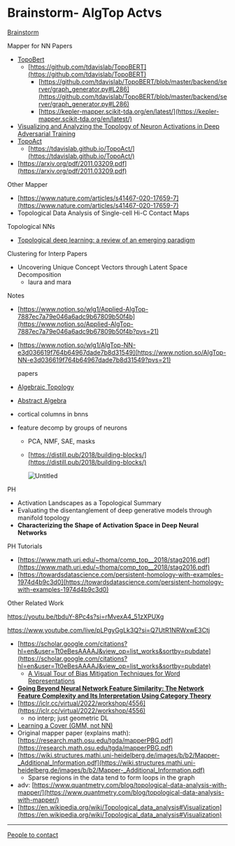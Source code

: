 # Brainstorm- AlgTop Actvs

[Brainstorm](Brainstorm-%20AlgTop%20Actvs%20f2894d4bd51247a88c0de5251754dc31/Brainstorm%2053e87325d0ab4c3ebc13c54c4682695b.md)

Mapper for NN Papers

- [TopoBert](https://hodad.bioen.utah.edu/~beiwang/publications/TopoBERT_BeiWang_2023.pdf)
    - [https://github.com/tdavislab/TopoBERT](https://github.com/tdavislab/TopoBERT)
        - [https://github.com/tdavislab/TopoBERT/blob/master/backend/server/graph_generator.py#L286](https://github.com/tdavislab/TopoBERT/blob/master/backend/server/graph_generator.py#L286)
        - [https://kepler-mapper.scikit-tda.org/en/latest/](https://kepler-mapper.scikit-tda.org/en/latest/)
- [Visualizing and Analyzing the Topology of Neuron Activations in Deep Adversarial Training](https://openreview.net/pdf?id=Q692Q3dPMe)
- [TopoAct](https://www.sci.utah.edu/~beiwang/publications/TopoAct_BeiWang_2021.pdf)
    - [https://tdavislab.github.io/TopoAct/](https://tdavislab.github.io/TopoAct/)
- [https://arxiv.org/pdf/2011.03209.pdf](https://arxiv.org/pdf/2011.03209.pdf)

Other Mapper

- [https://www.nature.com/articles/s41467-020-17659-7](https://www.nature.com/articles/s41467-020-17659-7)
- Topological Data Analysis of Single-cell Hi-C Contact Maps

Topological NNs

- [Topological deep learning: a review of an emerging paradigm](https://link.springer.com/article/10.1007/s10462-024-10710-9)

Clustering for Interp Papers

- Uncovering Unique Concept Vectors through Latent Space Decomposition
    - laura and mara

Notes

- [https://www.notion.so/wlg1/Applied-AlgTop-7887ec7a79e046a6adc9b67809b50f4b](https://www.notion.so/Applied-AlgTop-7887ec7a79e046a6adc9b67809b50f4b?pvs=21)
- [https://www.notion.so/wlg1/AlgTop-NN-e3d036619f764b64967dade7b8d31549](https://www.notion.so/AlgTop-NN-e3d036619f764b64967dade7b8d31549?pvs=21)
    
    papers
    
- [Algebraic Topology](https://www.notion.so/Algebraic-Topology-fb8c945c889f4167ac704d21621b6968?pvs=21)
- [Abstract Algebra](https://www.notion.so/Abstract-Algebra-39c3d0abf60b425e9e5e69e7bfc93908?pvs=21)
- cortical columns in bnns
- feature decomp by groups of neurons
    - PCA, NMF, SAE, masks
    - [https://distill.pub/2018/building-blocks/](https://distill.pub/2018/building-blocks/)
        
        ![Untitled](Brainstorm-%20AlgTop%20Actvs%20f2894d4bd51247a88c0de5251754dc31/Untitled.png)
        

PH

- Activation Landscapes as a Topological Summary
- Evaluating the disentanglement of deep generative models through manifold topology
- **Characterizing the Shape of Activation Space in Deep Neural Networks**

PH Tutorials

- [https://www.math.uri.edu/~thoma/comp_top__2018/stag2016.pdf](https://www.math.uri.edu/~thoma/comp_top__2018/stag2016.pdf)
- [https://towardsdatascience.com/persistent-homology-with-examples-1974d4b9c3d0](https://towardsdatascience.com/persistent-homology-with-examples-1974d4b9c3d0)

Other Related Work

https://youtu.be/tbduY-8Pc4s?si=rMvexA4_51zXPUXg

https://www.youtube.com/live/pLPgyGgLk3Q?si=Q7UtR1NRWxwE3Ctj

- [https://scholar.google.com/citations?hl=en&user=Tt0eBesAAAAJ&view_op=list_works&sortby=pubdate](https://scholar.google.com/citations?hl=en&user=Tt0eBesAAAAJ&view_op=list_works&sortby=pubdate)
    - [A Visual Tour of Bias Mitigation Techniques for Word Representations](https://www.sci.utah.edu/~beiwang/publications/KDD_VERB_BeiWang_2021.pdf)
- [**Going Beyond Neural Network Feature Similarity: The Network Feature Complexity and Its Interpretation Using Category Theory**](https://openreview.net/forum?id=4bSQ3lsfEV)
- [https://iclr.cc/virtual/2022/workshop/4556](https://iclr.cc/virtual/2022/workshop/4556)
    - no interp; just geometric DL
- [Learning a Cover (GMM, not NN)](https://arxiv.org/pdf/2309.06634.pdf)
- Original mapper paper (explains math): [https://research.math.osu.edu/tgda/mapperPBG.pdf](https://research.math.osu.edu/tgda/mapperPBG.pdf)
- [https://wiki.structures.mathi.uni-heidelberg.de/images/b/b2/Mapper-_Additional_Information.pdf](https://wiki.structures.mathi.uni-heidelberg.de/images/b/b2/Mapper-_Additional_Information.pdf)
    - Sparse regions in the data tend to form loops in the graph
- adv: [https://www.quantmetry.com/blog/topological-data-analysis-with-mapper/](https://www.quantmetry.com/blog/topological-data-analysis-with-mapper/)
- [https://en.wikipedia.org/wiki/Topological_data_analysis#Visualization](https://en.wikipedia.org/wiki/Topological_data_analysis#Visualization)

---

[People to contact](Brainstorm-%20AlgTop%20Actvs%20f2894d4bd51247a88c0de5251754dc31/People%20to%20contact%202aa5fb7cbe2a4b999c0b7c7c92680ede.md)